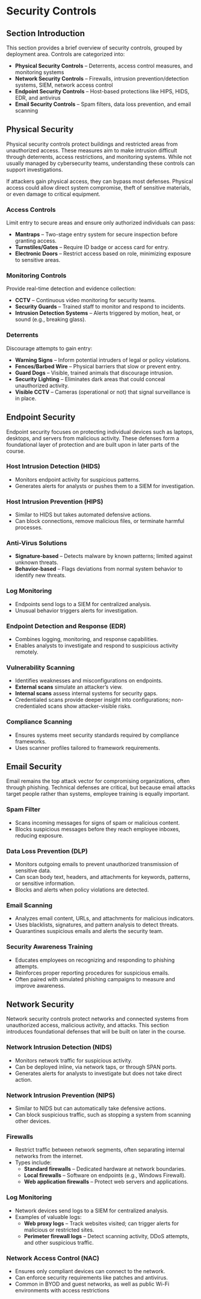 # Security Controls



## Section Introduction

This section provides a brief overview of security controls, grouped by deployment area. Controls are categorized into:

* **Physical Security Controls** – Deterrents, access control measures, and monitoring systems
* **Network Security Controls** – Firewalls, intrusion prevention/detection systems, SIEM, network access control
* **Endpoint Security Controls** – Host-based protections like HIPS, HIDS, EDR, and antivirus
* **Email Security Controls** – Spam filters, data loss prevention, and email scanning

## Physical Security

Physical security controls protect buildings and restricted areas from unauthorized access. These measures aim to make intrusion difficult through deterrents, access restrictions, and monitoring systems. While not usually managed by cybersecurity teams, understanding these controls can support investigations.

If attackers gain physical access, they can bypass most defenses. Physical access could allow direct system compromise, theft of sensitive materials, or even damage to critical equipment.

### Access Controls

Limit entry to secure areas and ensure only authorized individuals can pass:

* **Mantraps** – Two-stage entry system for secure inspection before granting access.
* **Turnstiles/Gates** – Require ID badge or access card for entry.
* **Electronic Doors** – Restrict access based on role, minimizing exposure to sensitive areas.

### Monitoring Controls

Provide real-time detection and evidence collection:

* **CCTV** – Continuous video monitoring for security teams.
* **Security Guards** – Trained staff to monitor and respond to incidents.
* **Intrusion Detection Systems** – Alerts triggered by motion, heat, or sound (e.g., breaking glass).

### Deterrents

Discourage attempts to gain entry:

* **Warning Signs** – Inform potential intruders of legal or policy violations.
* **Fences/Barbed Wire** – Physical barriers that slow or prevent entry.
* **Guard Dogs** – Visible, trained animals that discourage intrusion.
* **Security Lighting** – Eliminates dark areas that could conceal unauthorized activity.
* **Visible CCTV** – Cameras (operational or not) that signal surveillance is in place.

## Endpoint Security

Endpoint security focuses on protecting individual devices such as laptops, desktops, and servers from malicious activity. These defenses form a foundational layer of protection and are built upon in later parts of the course.

### Host Intrusion Detection (HIDS)

* Monitors endpoint activity for suspicious patterns.
* Generates alerts for analysts or pushes them to a SIEM for investigation.

### Host Intrusion Prevention (HIPS)

* Similar to HIDS but takes automated defensive actions.
* Can block connections, remove malicious files, or terminate harmful processes.

### Anti-Virus Solutions

* **Signature-based** – Detects malware by known patterns; limited against unknown threats.
* **Behavior-based** – Flags deviations from normal system behavior to identify new threats.

### Log Monitoring

* Endpoints send logs to a SIEM for centralized analysis.
* Unusual behavior triggers alerts for investigation.

### Endpoint Detection and Response (EDR)

* Combines logging, monitoring, and response capabilities.
* Enables analysts to investigate and respond to suspicious activity remotely.

### Vulnerability Scanning

* Identifies weaknesses and misconfigurations on endpoints.
* **External scans** simulate an attacker’s view.
* **Internal scans** assess internal systems for security gaps.
* Credentialed scans provide deeper insight into configurations; non-credentialed scans show attacker-visible risks.

### Compliance Scanning

* Ensures systems meet security standards required by compliance frameworks.
* Uses scanner profiles tailored to framework requirements.

## Email Security

Email remains the top attack vector for compromising organizations, often through phishing. Technical defenses are critical, but because email attacks target people rather than systems, employee training is equally important.

### Spam Filter

* Scans incoming messages for signs of spam or malicious content.
* Blocks suspicious messages before they reach employee inboxes, reducing exposure.

### Data Loss Prevention (DLP)

* Monitors outgoing emails to prevent unauthorized transmission of sensitive data.
* Can scan body text, headers, and attachments for keywords, patterns, or sensitive information.
* Blocks and alerts when policy violations are detected.

### Email Scanning

* Analyzes email content, URLs, and attachments for malicious indicators.
* Uses blacklists, signatures, and pattern analysis to detect threats.
* Quarantines suspicious emails and alerts the security team.

### Security Awareness Training

* Educates employees on recognizing and responding to phishing attempts.
* Reinforces proper reporting procedures for suspicious emails.
* Often paired with simulated phishing campaigns to measure and improve awareness.

## Network Security

Network security controls protect networks and connected systems from unauthorized access, malicious activity, and attacks. This section introduces foundational defenses that will be built on later in the course.

### Network Intrusion Detection (NIDS)

* Monitors network traffic for suspicious activity.
* Can be deployed inline, via network taps, or through SPAN ports.
* Generates alerts for analysts to investigate but does not take direct action.

### Network Intrusion Prevention (NIPS)

* Similar to NIDS but can automatically take defensive actions.
* Can block suspicious traffic, such as stopping a system from scanning other devices.

### Firewalls

* Restrict traffic between network segments, often separating internal networks from the internet.
* Types include:
  * **Standard firewalls** – Dedicated hardware at network boundaries.
  * **Local firewalls** – Software on endpoints (e.g., Windows Firewall).
  * **Web application firewalls** – Protect web servers and applications.

### Log Monitoring

* Network devices send logs to a SIEM for centralized analysis.
* Examples of valuable logs:
  * **Web proxy logs** – Track websites visited; can trigger alerts for malicious or restricted sites.
  * **Perimeter firewall logs** – Detect scanning activity, DDoS attempts, and other suspicious traffic.

### Network Access Control (NAC)

* Ensures only compliant devices can connect to the network.
* Can enforce security requirements like patches and antivirus.
* Common in BYOD and guest networks, as well as public Wi-Fi environments with access restrictions
